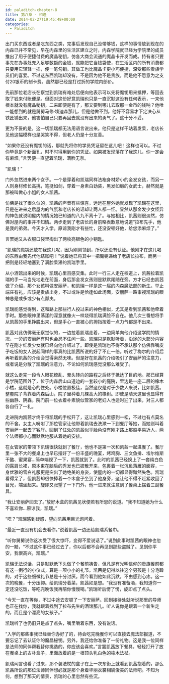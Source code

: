 ```yaml
---
id: paladitch-chapter-8
title: 第八章 · 相逢
date: 2014-02-27T19:45:48+00:00
categories:
  - Paladitch
---
```


出门买东西或者是吃东西之类，完事后发现自己没带够钱，这样的事情放到现在的内森已并不常见，早在内森里的生活区建立之时，内森学院就已经为学院里的成员推出了用于便捷付费的魔晶秘钥，仿各大商会流通的魔晶卡开发而成。持有者只要事先在办事处充入足够数额的金钱，就能把它当钱袋使，在生活区内的所有消费都只要用它轻轻一插，便一笔勾销。其做工也比魔晶卡更小巧便捷，深受那些贵族学员们的喜爱。不过这东西凯瑞却没有，不是因为他不是贵族，而是他不愿意为之支付20银币的制卡费。虽然那已经是打过折的学院内部价。

先前那位老店长在察觉到凯瑞有难处后便向他表示可以先将魔钥用来抵押，等回去取了钱来付账便是。但面对这份好意凯瑞也只是一直沉默这没有任何表示，一来他根本就没有魔晶秘钥，二来即便是有了，那又要到哪儿去取那一金币的钱呐？他唯一能想到的就是舅舅马修·埃迪森那儿，但是他做不到。他好不容易才下定决心从铁匠铺出来，他害怕自己只要再回去就没有出来的勇气了。这十分不妥。

更为不妥的是，这一切凯瑞都无法用语言说出来。他只是这样干站着发呆，老店长见他这幅模样也是哭笑不得，但老人仍是十分友善。

“如果你还没有魔钥的话，那就先将你的学员凭证留在这儿吧！这样也可以。不过你毕竟是个新面孔，时不时得用到你的凭证。如果被发现落在了我这儿，你一定会有麻烦。”言罢便一直望着凯瑞，满脸无奈。

“凯瑞！”

门外忽然进来两个女子。一个是穿着和凯瑞同样法袍身材娇小的金发女孩，而另一人则身材修长高挑，笔挺如剑，穿着一身素白劲装，黑发如缎的女武士，赫然就是那被叫做心小姐的女人凯茜。

仿佛是找了很久似的，凯茜的声音有些惊喜，远远在屋外她就发现了凯瑞在这里，只是在进来之后屋内的气氛和老店长的话却让两人都一怔。显然从那金发少女怪异的神色就说明屋内的情况她已知道的八九不离十了。与她相比，凯茜则很淡然，仿佛对屋内的事并不知情。两步走到了老店长的身前略表歉意地说道“拉布先手，他是我的弟弟。今天才入学。原谅我刚才有些忙，还没安顿好他，给您添麻烦了。”

言罢她又从衣服口袋里掏出了两枚亮银色的小钥匙。

“凯瑞的魔钥还放在我这儿呢，因为刚刚领到，所以还没有认证。他刚才在这儿喝的东西由我先代他结账吧！”说着她已将其中一把魔钥递给了老店长拉布，而另一把则是轻轻地塞到了满脸呆滞的凯瑞手里。

从小酒馆出来的时候，凯瑞心里百感交集。此时一行三人走在校道上，凯茜拉着凯瑞的手一马当先地走在前面，身后那金发女孩则是默默尾随在旁。方才已经由凯茜做了介绍，那个女孩叫做安丽萨，和凯瑞一样是这一届的内森魔法部的新生。举止端庄有礼，应该是贵族出身，不过或许是恰逢如此场面，安丽萨一路审视凯瑞的眼神总是或多或少有点鄙夷。

凯瑞能感觉得到，这和路上那些行人投过来的神色相似，尤其是看到凯茜和他牵着手时。那些眼神里荡漾的深意就像火一样烧得凯瑞满脸不自在。他几次三番想将手从凯茜的手里挣脱出来，但是手心一直被心的拇指按着一点力气都是不出来。

凯茜对此仿佛毫无察觉似的，一边拉着凯瑞走着，一边简单向他介绍这学院的情况，一旁的安丽萨有时也会忍不住问一些。凯瑞只是默默听着，沿途的大部分内容早在刚才红发少女就已经向他介绍过了。即使是凯瑞也不得不承认那个仿佛靠嘴皮子吃饭的女人说起同样的事真的比凯茜所说的好了不止一倍。听过了梅尔的介绍后再听着凯茜的介绍会觉得索然无味。但是好在凯茜的介绍吸引了安丽萨的注意力，或者说是分散了凯瑞的注意力，不论如何凯瑞感觉没那么难受了。

就这么走完一段令人眼花缭乱、晕头转向的路程之后终于抵达了目的地。那已经算是学院范围外了，位于内森后山山道边的一套较小的庭院，里边是一座二层的橡木小楼，这就是心的住处。小楼位置极佳，当然这仅是对于少数人来说，比如凯茜。整套院子背靠着内森后山，院子里种着几棵高大的橡树。即使是晴天这里也显得有些幽静、阴森。院门前一位衣着朴素貌似管家的老妇人也适时迎了出来，对三人都各自行了一礼。

走进院内凯茜才终于将凯瑞的手松开了，这让凯瑞心里感到一松，不过也有点莫名的不舍。女主人吩咐了那位管家让他带着凯瑞去洗漱一下到餐厅等她，而她则叫着安丽萨一起去了客厅。回到了住处的凯茜似乎脸色没有刚才路上那般平易近人，两个法师都小心而默默地服从着她的安排。

在女管家的带领下凯瑞很快就到了餐厅，他也不是第一次和凯茜一起进餐了。餐厅里一张不大的餐桌上也早已摆好了一份丰盛的晚宴，烤鸡胸、三文鱼排、埃尔维斯干酪、蜜果宴&#8230;简单端视了一下，凯茜就到了。此时的凯茜已经换上了一套纯白色的露肩长裙，原本束在脑后的秀发也已披散开来，包裹着一张沉鱼落雁的面容，一身优雅的雪白礼服更是突出了她绝美的身姿，使屋内的一切都显得黯然失色。凯瑞看得呆了，但凯茜却很快捧着一个木盒子坐到了他身旁，这让他不得不赶紧收回了目光，端坐起来。旋即又张望了一下门外，他一进来就注意到了餐桌上摆着三副餐具。

“我让安丽萨回去了。”放好木盒的凯茜见状便若有所思的说道。“我不知道她为什么不喜欢你&#8230;原谅我，凯瑞。”

“唔？”凯瑞感到疑惑，望向凯茜用目光询问着。

“最近一直没有机会去看你。”说着凯茜一边还给凯瑞系餐巾。

“听你舅舅说你这次受了很大惊吓，变得不爱说话了。”说到此事时凯茜的眼神也忽的一黯，“不过这件事已经过去了，你以后都不会再见到那些盗贼了。见到你平安，我很高兴，凯瑞。”

凯瑞无法说话，只是默默低下头做了个餐前祷告，但凡是有光明信仰的贵族餐前都有这一例行的小仪式，算是一项小小的礼节。凯茜是记得以往这个男孩是十分毛躁的，对于这些细微礼节总是十分讨厌。而今看到他如此沉默，不由感到心疼。这一次的晚餐，十分压抑。给凯瑞分着菜，凯茜如是想。“我没有准备酒，我知道你一定还没吃饭，等吃完晚饭我再陪你慢慢喝。”凯瑞听后愣了愣，旋即点了点头。

“今天一直在等你，不过中途去安顿了一下安丽萨。回到接待处就听说那里的导师也正在找你，我就跟着找到了拉布先生的酒馆那儿。听人说你是跟着一个新生走的，而且是个漂亮的女孩子。”

凯瑞听了也仍旧只是点了点头，嘴里嚼着东西，没有说话。

“入学的那些事我已经替你办好了的，待会吃完晚餐你可以直接去魔法部报道，不要忘记了去认证你的魔晶秘钥。另外，我还给你准备了一份礼物。这是我一位同样是法师的同伴帮我替你挑选的，你应该会喜欢。”言罢凯茜放下餐具，轻轻打开了放在餐桌上的古朴盒子，里面放着的是一根顶头乳白色的橡木法杖。

凯瑞闻言也看了过来，那个装法杖的盒子在上一次东街上就看到凯茜抱着的，那么凯茜所说的那位法师同伴想必就是那个身着华丽衣裳相貌俊美的法师吧。不知为何，想到了那天的情景，凯瑞的心里忽然有些沉。
